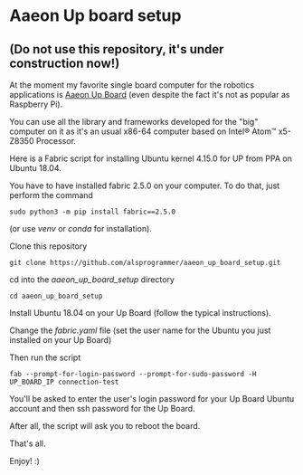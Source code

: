 # Aaeon Up board setup

## (Do not use this repository, it's under construction now!)

At the moment my favorite single board computer for the robotics applications  is [Aaeon Up Board](https://www.aaeon.com/en/p/up-board-computer-board-for-professional-makers) (even despite the fact it's not as popular as Raspberry Pi).

You can use all the library and frameworks developed for the "big" computer on it as it's an usual x86-64 computer based on Intel® Atom™ x5-Z8350 Processor. 

Here is a Fabric script for installing Ubuntu kernel 4.15.0 for UP from PPA on Ubuntu 18.04.

You have to have installed fabric 2.5.0 on your computer. To do that, just perform the command

    sudo python3 -m pip install fabric==2.5.0
    
(or use *venv* or *conda* for installation).

Clone this repository

    git clone https://github.com/alsprogrammer/aaeon_up_board_setup.git
    
cd into the *aaeon_up_board_setup* directory

    cd aaeon_up_board_setup
    
Install Ubuntu 18.04 on your Up Board (follow the typical instructions).

Change the *fabric.yaml* file (set the user name for the Ubuntu you just installed on your Up Board) 

Then run the script

    fab --prompt-for-login-password --prompt-for-sudo-password -H UP_BOARD_IP connection-test
    
You'll be asked to enter the user's login password for your Up Board Ubuntu account and then ssh password for the Up Board. 

After all, the script will ask you to reboot the board.

That's all.

Enjoy! :)
